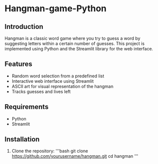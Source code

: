 # Hangman-game-Python

## Introduction
Hangman is a classic word game where you try to guess a word by suggesting letters within a certain number of guesses. This project is implemented using Python and the Streamlit library for the web interface.
## Features
- Random word selection from a predefined list
- Interactive web interface using Streamlit
- ASCII art for visual representation of the hangman
- Tracks guesses and lives left

## Requirements
- Python
- Streamlit

## Installation

1. Clone the repository:
'''bash
git clone https://github.com/yourusername/hangman.git
cd hangman
'''
